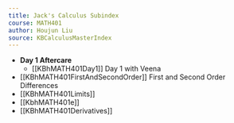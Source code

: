 ```yaml
---
title: Jack's Calculus Subindex
course: MATH401
author: Houjun Liu
source: KBCalculusMasterIndex
---
```


- **Day 1 Aftercare**
    - [[KBhMATH401Day1]] Day 1 with Veena
- [[KBhMATH401FirstAndSecondOrder]] First and Second Order Differences
- [[KBhMATH401Limits]]
- [[KbhMATH401e]]
- [[KBhMATH401Derivatives]]
